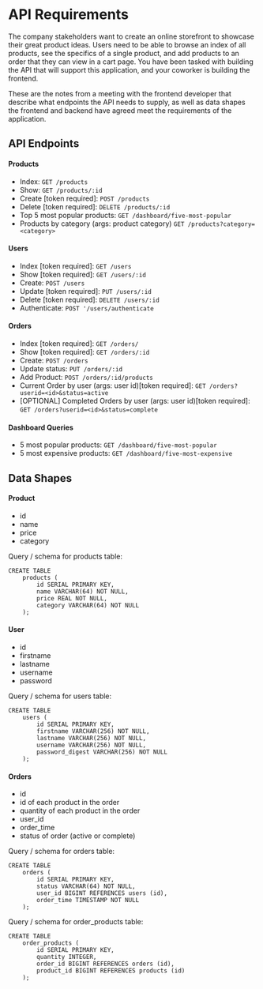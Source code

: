 # API Requirements

The company stakeholders want to create an online storefront to showcase their great product ideas. Users need to be able to browse an index of all products, see the specifics of a single product, and add products to an order that they can view in a cart page. You have been tasked with building the API that will support this application, and your coworker is building the frontend.

These are the notes from a meeting with the frontend developer that describe what endpoints the API needs to supply, as well as data shapes the frontend and backend have agreed meet the requirements of the application.

## API Endpoints

#### Products

- Index: `GET /products`
- Show: `GET /products/:id`
- Create [token required]: `POST /products`
- Delete [token required]: `DELETE /products/:id`
- Top 5 most popular products: `GET /dashboard/five-most-popular`
- Products by category (args: product category) `GET /products?category=<category>`

#### Users

- Index [token required]: `GET /users`
- Show [token required]: `GET /users/:id`
- Create: `POST /users`
- Update [token required]: `PUT /users/:id`
- Delete [token required]: `DELETE /users/:id`
- Authenticate: `POST '/users/authenticate`

#### Orders

- Index [token required]: `GET /orders/`
- Show [token required]: `GET /orders/:id`
- Create: `POST /orders`
- Update status: `PUT /orders/:id`
- Add Product: `POST /orders/:id/products`
- Current Order by user (args: user id)[token required]: `GET /orders?userid=<id>&status=active`
- [OPTIONAL] Completed Orders by user (args: user id)[token required]: `GET /orders?userid=<id>&status=complete`

#### Dashboard Queries

- 5 most popular products: `GET /dashboard/five-most-popular`
- 5 most expensive products: `GET /dashboard/five-most-expensive`

## Data Shapes

#### Product

- id
- name
- price
- category

Query / schema for products table:

```
CREATE TABLE
    products (
        id SERIAL PRIMARY KEY,
        name VARCHAR(64) NOT NULL,
        price REAL NOT NULL,
        category VARCHAR(64) NOT NULL
    );
```

#### User

- id
- firstname
- lastname
- username
- password

Query / schema for users table:

```
CREATE TABLE
    users (
        id SERIAL PRIMARY KEY,
        firstname VARCHAR(256) NOT NULL,
        lastname VARCHAR(256) NOT NULL,
        username VARCHAR(256) NOT NULL,
        password_digest VARCHAR(256) NOT NULL
    );
```

#### Orders

- id
- id of each product in the order
- quantity of each product in the order
- user_id
- order_time
- status of order (active or complete)

Query / schema for orders table:

```
CREATE TABLE
    orders (
        id SERIAL PRIMARY KEY,
        status VARCHAR(64) NOT NULL,
        user_id BIGINT REFERENCES users (id),
        order_time TIMESTAMP NOT NULL
    );

```

Query / schema for order_products table:

```
CREATE TABLE
    order_products (
        id SERIAL PRIMARY KEY,
        quantity INTEGER,
        order_id BIGINT REFERENCES orders (id),
        product_id BIGINT REFERENCES products (id)
    );
```

